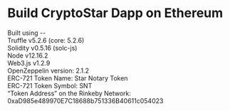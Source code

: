 # Build CryptoStar Dapp on Ethereum

Built using --\
Truffle v5.2.6 (core: 5.2.6) \
Solidity v0.5.16 (solc-js) \
Node v12.16.2\
Web3.js v1.2.9\
OpenZeppelin version: 2.1.2\
ERC-721 Token Name: Star Notary Token\
ERC-721 Token Symbol: SNT \
“Token Address” on the Rinkeby Network: 0xaD985e489970E7C18688b751336B40611c054023

